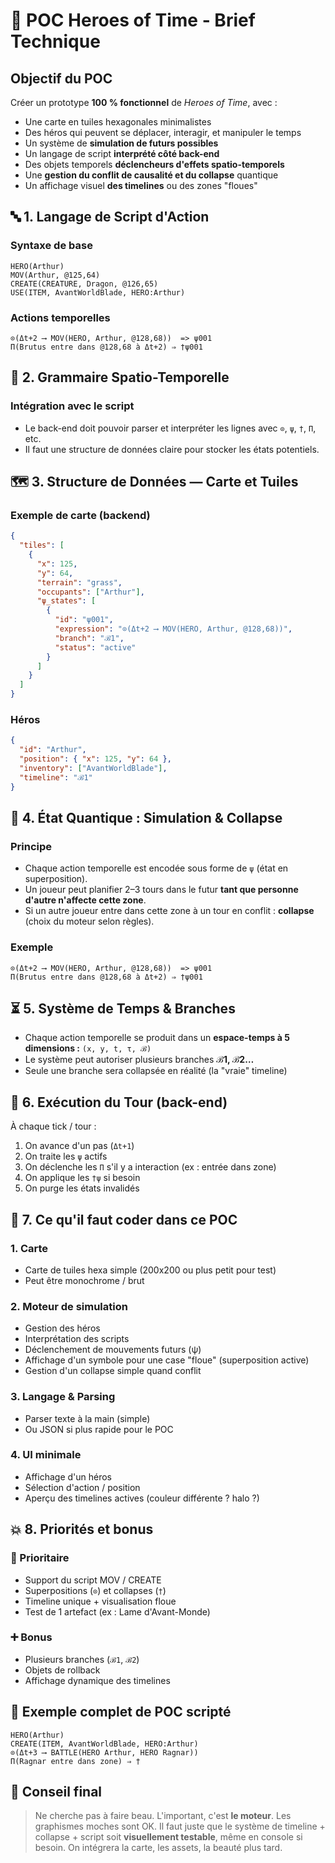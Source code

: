 # 🎯 POC Heroes of Time - Brief Technique

## Objectif du POC

Créer un prototype **100 % fonctionnel** de *Heroes of Time*, avec :

* Une carte en tuiles hexagonales minimalistes
* Des héros qui peuvent se déplacer, interagir, et manipuler le temps
* Un système de **simulation de futurs possibles**
* Un langage de script **interprété côté back-end**
* Des objets temporels **déclencheurs d'effets spatio-temporels**
* Une **gestion du conflit de causalité et du collapse** quantique
* Un affichage visuel **des timelines** ou des zones "floues"

## 🔤 1. Langage de Script d'Action

### Syntaxe de base

```plaintext
HERO(Arthur)
MOV(Arthur, @125,64)
CREATE(CREATURE, Dragon, @126,65)
USE(ITEM, AvantWorldBlade, HERO:Arthur)
```

### Actions temporelles

```plaintext
⊙(Δt+2 ⟶ MOV(HERO, Arthur, @128,68))  => ψ001
Π(Brutus entre dans @128,68 à Δt+2) ⇒ †ψ001
```

## 🧠 2. Grammaire Spatio-Temporelle

### Intégration avec le script

* Le back-end doit pouvoir parser et interpréter les lignes avec `⊙`, `ψ`, `†`, `Π`, etc.
* Il faut une structure de données claire pour stocker les états potentiels.

## 🗺️ 3. Structure de Données — Carte et Tuiles

### Exemple de carte (backend)

```json
{
  "tiles": [
    {
      "x": 125,
      "y": 64,
      "terrain": "grass",
      "occupants": ["Arthur"],
      "ψ_states": [
        {
          "id": "ψ001",
          "expression": "⊙(Δt+2 ⟶ MOV(HERO, Arthur, @128,68))",
          "branch": "ℬ1",
          "status": "active"
        }
      ]
    }
  ]
}
```

### Héros

```json
{
  "id": "Arthur",
  "position": { "x": 125, "y": 64 },
  "inventory": ["AvantWorldBlade"],
  "timeline": "ℬ1"
}
```

## 🧩 4. État Quantique : Simulation & Collapse

### Principe

* Chaque action temporelle est encodée sous forme de `ψ` (état en superposition).
* Un joueur peut planifier 2–3 tours dans le futur **tant que personne d'autre n'affecte cette zone**.
* Si un autre joueur entre dans cette zone à un tour en conflit : **collapse** (choix du moteur selon règles).

### Exemple

```plaintext
⊙(Δt+2 ⟶ MOV(HERO, Arthur, @128,68))  => ψ001
Π(Brutus entre dans @128,68 à Δt+2) ⇒ †ψ001
```

## ⏳ 5. Système de Temps & Branches

* Chaque action temporelle se produit dans un **espace-temps à 5 dimensions :** `(x, y, t, τ, ℬ)`
* Le système peut autoriser plusieurs branches **ℬ1, ℬ2…**
* Seule une branche sera collapsée en réalité (la "vraie" timeline)

## 🔄 6. Exécution du Tour (back-end)

À chaque tick / tour :

1. On avance d'un pas (`Δt+1`)
2. On traite les `ψ` actifs
3. On déclenche les `Π` s'il y a interaction (ex : entrée dans zone)
4. On applique les `†ψ` si besoin
5. On purge les états invalidés

## 🧪 7. Ce qu'il faut coder dans ce POC

### 1. Carte

* Carte de tuiles hexa simple (200x200 ou plus petit pour test)
* Peut être monochrome / brut

### 2. Moteur de simulation

* Gestion des héros
* Interprétation des scripts
* Déclenchement de mouvements futurs (ψ)
* Affichage d'un symbole pour une case "floue" (superposition active)
* Gestion d'un collapse simple quand conflit

### 3. Langage & Parsing

* Parser texte à la main (simple)
* Ou JSON si plus rapide pour le POC

### 4. UI minimale

* Affichage d'un héros
* Sélection d'action / position
* Aperçu des timelines actives (couleur différente ? halo ?)

## 💥 8. Priorités et bonus

### 🎯 Prioritaire

* Support du script MOV / CREATE
* Superpositions (`⊙`) et collapses (`†`)
* Timeline unique + visualisation floue
* Test de 1 artefact (ex : Lame d'Avant-Monde)

### ➕ Bonus

* Plusieurs branches (`ℬ1`, `ℬ2`)
* Objets de rollback
* Affichage dynamique des timelines

## 📝 Exemple complet de POC scripté

```plaintext
HERO(Arthur)
CREATE(ITEM, AvantWorldBlade, HERO:Arthur)
⊙(Δt+3 ⟶ BATTLE(HERO Arthur, HERO Ragnar))
Π(Ragnar entre dans zone) ⇒ †
```

## 🧠 Conseil final

> Ne cherche pas à faire beau. L'important, c'est **le moteur**. Les graphismes moches sont OK.
> Il faut juste que le système de timeline + collapse + script soit **visuellement testable**, même en console si besoin.
> On intégrera la carte, les assets, la beauté plus tard.